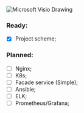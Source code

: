 ![Microsoft Visio Drawing](https://github.com/DDobrovolskiy/project_cloud_k8s/assets/65667662/601698eb-d20b-4a87-a1f2-add974d5d469)

### Ready:
- [x] Project scheme;
### Planned:
- [ ] Nginx;
- [ ] K8s;
- [ ] Facade service (Simple);
- [ ] Ansible;
- [ ] ELK;
- [ ] Prometheus/Grafana;
